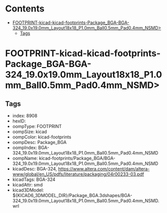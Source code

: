 



Contents
========

* [FOOTPRINT-kicad-kicad-footprints-Package_BGA-BGA-324_19.0x19.0mm_Layout18x18_P1.0mm_Ball0.5mm_Pad0.4mm_NSMD>](#footprint-kicad-kicad-footprints-package_bga-bga-324_190x190mm_layout18x18_p10mm_ball05mm_pad04mm_nsmd)
	* [Tags](#tags)

# FOOTPRINT-kicad-kicad-footprints-Package_BGA-BGA-324_19.0x19.0mm_Layout18x18_P1.0mm_Ball0.5mm_Pad0.4mm_NSMD>

## Tags

- index: 8908
- hexID: 
- oompType: FOOTPRINT
- oompSize: kicad
- oompColor: kicad-footprints
- oompDesc: Package_BGA
- oompIndex: BGA-324_19.0x19.0mm_Layout18x18_P1.0mm_Ball0.5mm_Pad0.4mm_NSMD
- oompName: kicad-footprints/Package_BGA/BGA-324_19.0x19.0mm_Layout18x18_P1.0mm_Ball0.5mm_Pad0.4mm_NSMD
- kicadDesc: BGA-324, https://www.altera.com/content/dam/altera-www/global/en_US/pdfs/literature/packaging/04r00233-03.pdf
- kicadTags: BGA-324
- kicadAttr: smd
- kicad3DModel: ${KICAD6_3DMODEL_DIR}/Package_BGA.3dshapes/BGA-324_19.0x19.0mm_Layout18x18_P1.0mm_Ball0.5mm_Pad0.4mm_NSMD.wrl
